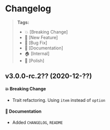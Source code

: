 Changelog
=========

> **Tags:**
> - :boom:       [Breaking Change]
> - :rocket:     [New Feature]
> - :bug:        [Bug Fix]
> - :memo:       [Documentation]
> - :house:      [Internal]
> - :nail_care:  [Polish]

## v3.0.0-rc.2?? (2020-12-??)

#### :boom: Breaking Change

* Trait refactoring. Using `item` instead of `option`

#### :memo: Documentation

* Added `CHANGELOG`, `README`

